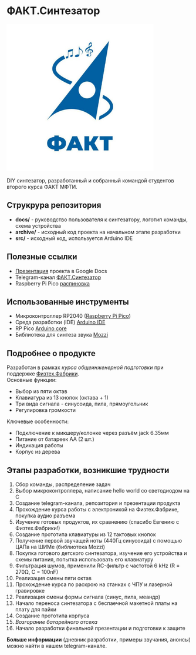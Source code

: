 # ФАКТ.Синтезатор
<img src="./docs/logo.jpg" alt="Логотип" width="400"/>

DIY синтезатор, разработанный и собранный командой студентов второго курса ФАКТ МФТИ.

## Струкрура репозитория
- __docs/__ - руководство пользователя к синтезатору, логотип команды, схема устройства
- __archive/__ - исходный код проекта на начальном этапе разработки
- __src/__ - исходный код, используется Arduino IDE
## Полезные ссылки
- [Презентация](https://docs.google.com/presentation/d/1jiTuCDYLhv5Om5ewJSXBUfSQBudySQsCCXH7HL0cz3s/edit?usp=sharing) проекта в Google Docs
- Telegram-канал [ФАКТ.Синтезатор](https://t.me/DIY_Synth)
- Raspberry Pi Pico [распиновка](https://www.raspberrypi.com/documentation/microcontrollers/images/pico-pinout.svg)
## Использованные инструменты
- Микроконтроллер RP2040 ([Raspberry Pi Pico](https://www.raspberrypi.com/products/raspberry-pi-pico/))
- Среда разработки (IDE) [Arduino IDE](https://www.arduino.cc/en/software)
- RP Pico [Arduino core](https://github.com/earlephilhower/arduino-pico)
- Библиотека для синтеза звука [Mozzi](https://sensorium.github.io/Mozzi/)
## Подробнее о продукте
Разработан в рамках _курса общеинженерной подготовки_ при поддержке [Физтех.Фабрики](https://miptfab.ru/).    
Основные функции:
- Выбор из пяти октав
- Клавиатура из 13 кнопок (октава + 1)
- Три вида сигнала - синусоида, пила, прямоугольник
- Регулировка громкости

Ключевые особенности:
- Подключение к микшеру/колонке через разъём jack 6.35мм
- Питание от батареек AA (2 шт.)
- Индикация работы
- Корпус из дерева

## Этапы разработки, возникшие трудности
1. Сбор команды, распределение задач
2. Выбор микроконтроллера, написание hello world со светодиодом на C
3. Создание telegram-канала, репозитория и презентации продукта
4. Прохождение курса работы с электроникой на Физтех.Фабрике, покупка аудио разъема
5. Изучение готовых продуктов, их сравнению (спасибо Евгению с Физтех.Фабрики!)
6. Создание прототипа клавиатуры из 12 тактовых кнопок
7. Получение первой звучащей ноты (440Гц синусоида) с помощью ЦАПа на ШИМе (библиотека Mozzi)
8. Покупка готового детского синтезатора, изучение его устройства и схемы питания, попытка использовать его клавиатуру
9. Фильтрация шумов, применили RC-фильтр с частотой 6 kHz (R = 270Ω, C = 100nF)
10. Реализация смены пяти октав
11. Прохождение курса по раскрою на станках с ЧПУ и лазерной гравировке
12. Реализация смены формы сигнала (синус, пила, меандр)
13. Начало переноса синтезатора с беспаечной макетной платы на плату для пайки
14. Создание прототипа корпуса
15. _Возгорание батарейного отсека_
16. Начало разработки финальной презентации и подготовки к защите

__Больше информации__ (дневник разработки, примеры звучания, анонсы) можно найти в нашем telegram-канале.
